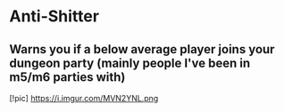 # Anti-Shitter
## Warns you if a below average player joins your dungeon party (mainly people I've been in m5/m6 parties with)
[!pic] https://i.imgur.com/MVN2YNL.png
